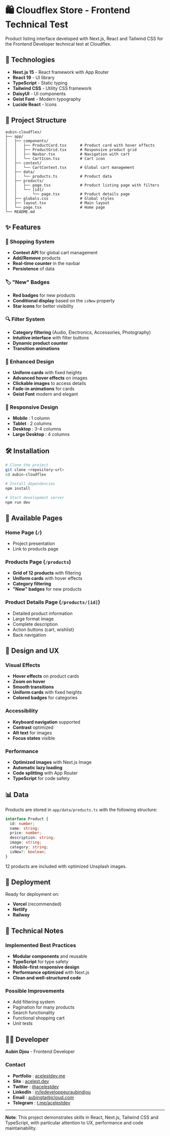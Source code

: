 # 🛍️ Cloudflex Store - Frontend Technical Test

Product listing interface developed with Next.js, React and Tailwind CSS for the Frontend Developer technical test at Cloudflex.

## 🚀 Technologies

- **Next.js 15** - React framework with App Router
- **React 19** - UI library
- **TypeScript** - Static typing
- **Tailwind CSS** - Utility CSS framework
- **DaisyUI** - UI components
- **Geist Font** - Modern typography
- **Lucide React** - Icons

## 📁 Project Structure

```
aubin-cloudflex/
├── app/
│   ├── components/
│   │   ├── ProductCard.tsx      # Product card with hover effects
│   │   ├── ProductGrid.tsx      # Responsive product grid
│   │   ├── Navbar.tsx           # Navigation with cart
│   │   └── CartIcon.tsx         # Cart icon
│   ├── context/
│   │   └── CartContext.tsx      # Global cart management
│   ├── data/
│   │   └── products.ts          # Product data
│   ├── products/
│   │   ├── page.tsx             # Product listing page with filters
│   │   └── [id]/
│   │       └── page.tsx         # Product details page
│   ├── globals.css              # Global styles
│   ├── layout.tsx               # Main layout
│   └── page.tsx                 # Home page
└── README.md
```

## ✨ Features

### 🛒 Shopping System
- **Context API** for global cart management
- **Add/Remove** products
- **Real-time counter** in the navbar
- **Persistence** of data

### 🏷️ "New" Badges
- **Red badges** for new products
- **Conditional display** based on the `isNew` property
- **Star icons** for better visibility

### 🔍 Filter System
- **Category filtering** (Audio, Electronics, Accessories, Photography)
- **Intuitive interface** with filter buttons
- **Dynamic product counter**
- **Transition animations**

### 🎨 Enhanced Design
- **Uniform cards** with fixed heights
- **Advanced hover effects** on images
- **Clickable images** to access details
- **Fade-in animations** for cards
- **Geist Font** modern and elegant

### 📱 Responsive Design
- **Mobile** : 1 column
- **Tablet** : 2 columns  
- **Desktop** : 3-4 columns
- **Large Desktop** : 4 columns

## 🛠️ Installation

```bash
# Clone the project
git clone <repository-url>
cd aubin-cloudflex

# Install dependencies
npm install

# Start development server
npm run dev
```

## 🎯 Available Pages

### Home Page (`/`)
- Project presentation
- Link to products page

### Products Page (`/products`)
- **Grid of 12 products** with filtering
- **Uniform cards** with hover effects
- **Category filtering**
- **"New" badges** for new products

### Product Details Page (`/products/[id]`)
- Detailed product information
- Large format image
- Complete description
- Action buttons (cart, wishlist)
- Back navigation

## 🎨 Design and UX

### Visual Effects
- **Hover effects** on product cards
- **Zoom on hover**
- **Smooth transitions**
- **Uniform cards** with fixed heights
- **Colored badges** for categories

### Accessibility
- **Keyboard navigation** supported
- **Contrast** optimized
- **Alt text** for images
- **Focus states** visible

### Performance
- **Optimized images** with Next.js Image
- **Automatic lazy loading**
- **Code splitting** with App Router
- **TypeScript** for code safety

## 📊 Data

Products are stored in `app/data/products.ts` with the following structure:

```typescript
interface Product {
  id: number;
  name: string;
  price: number;
  description: string;
  image: string;
  category: string;
  isNew?: boolean;
}
```

12 products are included with optimized Unsplash images.

## 🚀 Deployment

Ready for deployment on:
- **Vercel** (recommended)
- **Netlify**
- **Railway**

## 📝 Technical Notes

### Implemented Best Practices
- **Modular components** and reusable
- **TypeScript** for type safety
- **Mobile-first responsive design**
- **Performance optimized** with Next.js
- **Clean and well-structured code**

### Possible Improvements
- Add filtering system
- Pagination for many products
- Search functionality
- Functional shopping cart
- Unit tests

## 👨‍💻 Developer

**Aubin Djou** - Frontend Developer

### Contact
- **Portfolio** : [acelestdev.me](https://acelestdev.me)
- **Site** : [acelest.dev](https://acelest.dev)
- **Twitter** : [@acelestdev](https://twitter.com/acelestdev)
- **LinkedIn** : [in/ledeveloppeuraubindjou](https://linkedin.com/in/ledeveloppeuraubindjou)
- **Email** : aubingta@icloud.com
- **Telegram** : [t.me/acelestdev](https://t.me/acelestdev)

---

**Note**: This project demonstrates skills in React, Next.js, Tailwind CSS and TypeScript, with particular attention to UX, performance and code maintainability.
